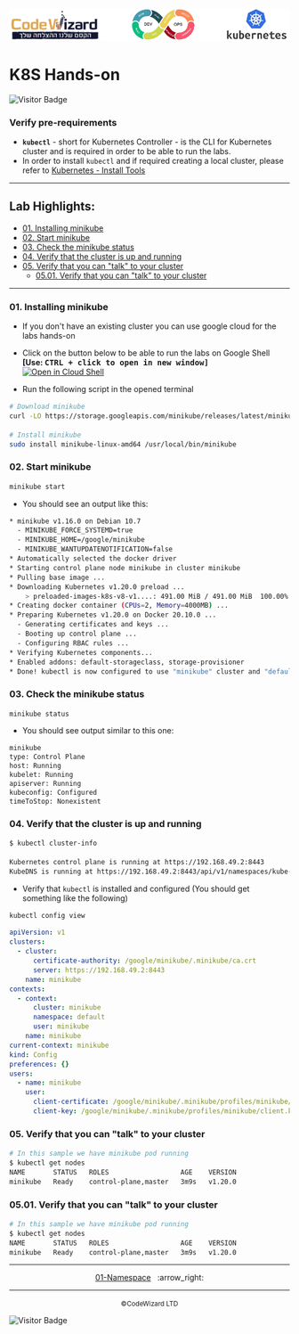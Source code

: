 ## ![](../../resources/k8s-logos.png)

# K8S Hands-on

![Visitor Badge](https://visitor-badge.laobi.icu/badge?page_id=nirgeier)

### Verify pre-requirements

- **`kubectl`** - short for Kubernetes Controller - is the CLI for Kubernetes cluster and is required in order to be able to run the labs.
- In order to install `kubectl` and if required creating a local cluster, please refer to [Kubernetes - Install Tools](https://kubernetes.io/docs/tasks/tools/)

<!-- inPage TOC start -->

---
## Lab Highlights:
 - [01. Installing minikube](#01-Installing-minikube)
 - [02. Start minikube](#02-Start-minikube)
 - [03. Check the minikube status](#03-Check-the-minikube-status)
 - [04. Verify that the cluster is up and running](#04-Verify-that-the-cluster-is-up-and-running)
 - [05. Verify that you can &#34;talk&#34; to your cluster](#05-Verify-that-you-can-talk-to-your-cluster)
   - [05.01. Verify that you can &#34;talk&#34; to your cluster](#0501-Verify-that-you-can-talk-to-your-cluster)

---

<!-- inPage TOC end -->

### 01. Installing minikube

- If you don't have an existing cluster you can use google cloud for the labs hands-on
- Click on the button below to be able to run the labs on Google Shell <br/>
  **[Use: <kbd>CTRL + click to open in new window]**  
  [![Open in Cloud Shell](https://gstatic.com/cloudssh/images/open-btn.svg)](https://console.cloud.google.com/cloudshell/editor?cloudshell_git_repo=https://github.com/nirgeier/KubernetesLabs)

- Run the following script in the opened terminal

```sh
# Download minikube
curl -LO https://storage.googleapis.com/minikube/releases/latest/minikube-linux-amd64

# Install minikube
sudo install minikube-linux-amd64 /usr/local/bin/minikube
```

### 02. Start minikube

```sh
minikube start
```

- You should see an output like this:

```sh
* minikube v1.16.0 on Debian 10.7
  - MINIKUBE_FORCE_SYSTEMD=true
  - MINIKUBE_HOME=/google/minikube
  - MINIKUBE_WANTUPDATENOTIFICATION=false
* Automatically selected the docker driver
* Starting control plane node minikube in cluster minikube
* Pulling base image ...
* Downloading Kubernetes v1.20.0 preload ...
    > preloaded-images-k8s-v8-v1....: 491.00 MiB / 491.00 MiB  100.00% 86.82 Mi
* Creating docker container (CPUs=2, Memory=4000MB) ...
* Preparing Kubernetes v1.20.0 on Docker 20.10.0 ...
  - Generating certificates and keys ...
  - Booting up control plane ...
  - Configuring RBAC rules ...
* Verifying Kubernetes components...
* Enabled addons: default-storageclass, storage-provisioner
* Done! kubectl is now configured to use "minikube" cluster and "default" namespace by default
```

### 03. Check the minikube status

```
minikube status
```

- You should see output similar to this one:

```
minikube
type: Control Plane
host: Running
kubelet: Running
apiserver: Running
kubeconfig: Configured
timeToStop: Nonexistent
```

### 04. Verify that the cluster is up and running

```sh
$ kubectl cluster-info

Kubernetes control plane is running at https://192.168.49.2:8443
KubeDNS is running at https://192.168.49.2:8443/api/v1/namespaces/kube-system/services/kube-dns:dns/proxy
```

- Verify that `kubectl` is installed and configured (You should get something like the following)

```sh
kubectl config view
```

```yaml
apiVersion: v1
clusters:
  - cluster:
      certificate-authority: /google/minikube/.minikube/ca.crt
      server: https://192.168.49.2:8443
    name: minikube
contexts:
  - context:
      cluster: minikube
      namespace: default
      user: minikube
    name: minikube
current-context: minikube
kind: Config
preferences: {}
users:
  - name: minikube
    user:
      client-certificate: /google/minikube/.minikube/profiles/minikube/client.crt
      client-key: /google/minikube/.minikube/profiles/minikube/client.key
```

### 05. Verify that you can "talk" to your cluster

```sh
# In this sample we have minikube pod running
$ kubectl get nodes
NAME       STATUS   ROLES                  AGE    VERSION
minikube   Ready    control-plane,master   3m9s   v1.20.0
```

### 05.01. Verify that you can "talk" to your cluster

```sh
# In this sample we have minikube pod running
$ kubectl get nodes
NAME       STATUS   ROLES                  AGE    VERSION
minikube   Ready    control-plane,master   3m9s   v1.20.0
```

<!-- navigation start -->

---

<div align="center">
  <a href="../01-Namespace">01-Namespace</a>
  &nbsp; :arrow_right:</div>

---

<div align="center">
  <small>&copy;CodeWizard LTD</small>
</div>

![Visitor Badge](https://visitor-badge.laobi.icu/badge?page_id=nirgeier)

<!-- navigation end -->